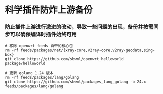 # 科学插件防炸上游备份

### 防止插件上游进行激进的改动，导致一些问题的出现，备份并按需同步可以确保编译时插件始终可用

```shell
# 移除 openwrt feeds 自带的核心包
rm -rf feeds/packages/net/{xray-core,v2ray-core,v2ray-geodata,sing-box}
git clone https://github.com/sbwml/openwrt_helloworld package/helloworld

# 更新 golang 1.24 版本
rm -rf feeds/packages/lang/golang
git clone https://github.com/sbwml/packages_lang_golang -b 24.x feeds/packages/lang/golang
```
